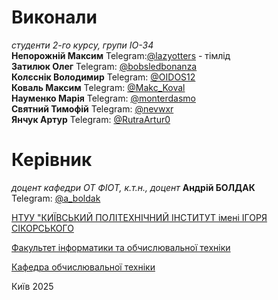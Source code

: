 # Виконали

*студенти 2-го курсу, групи ІО-34*\
**Непорожній Максим** Telegram:[@lazyotters](https://t.me/lazyotters) - тімлід\
**Затилюк Олег** Telegram: [@bobsledbonanza](https://t.me/bobsledbonanza)  
**Колєснік Володимир** Telegram: [@OIDOS12](https://t.me/OIDOS12)  
**Коваль Максим** Telegram: [@Makc_Koval](https://t.me/Makc_Koval)  
**Науменко Марія** Telegram: [@monterdasmo](https://t.me/monterdasmo)  
**Святний Тимофій** Telegram: [@nevwxr](https://t.me/nevwxr)  
**Янчук Артур** Telegram: [@RutraArtur0](https://t.me/RutraArtur0)  

 

# Керівник

*доцент кафедри ОТ ФІОТ, к.т.н., доцент* **Андрій БОЛДАК**\
Telegram: [@a_boldak](https://t.me/a_boldak) 

[НТУУ "КИЇВСЬКИЙ ПОЛІТЕХНІЧНИЙ ІНСТИТУТ імені ІГОРЯ СІКОРСЬКОГО](https://kpi.ua/)

[Факультет інформатики та обчислювальної техніки](https://fiot.kpi.ua/)

[Кафедра обчислювальної техніки](https://comsys.kpi.ua/)

Київ 2025
